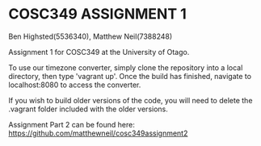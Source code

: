 # COSC349 ASSIGNMENT 1

Ben Highsted(5536340), Matthew Neil(7388248)

Assignment 1 for COSC349 at the University of Otago.

To use our timezone converter, simply clone the repository into a local directory, then type 'vagrant up'.
Once the build has finished, navigate to localhost:8080 to access the converter. 

If you wish to build older versions of the code, you will need to delete the .vagrant folder included
with the older versions.

Assignment Part 2 can be found here: https://github.com/matthewneil/cosc349assignment2
